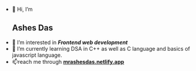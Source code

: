- 👋 Hi, I’m <b> <h2>Ashes Das</h2></b>
- 👀 I’m interested in <b><i>Frontend web development</i></b>
- 🌱 I’m currently learning DSA in  C++ as well as C language and basics of javascript language.
- 📫reach me through <b>[mrashesdas.netlify.app](https://mrashesdas.netlify.app/)</b>

<!---
Ashes2004/Ashes2004 is a ✨ special ✨ repository because its `README.md` (this file) appears on your GitHub profile.
You can click the Preview link to take a look at your changes.
--->
